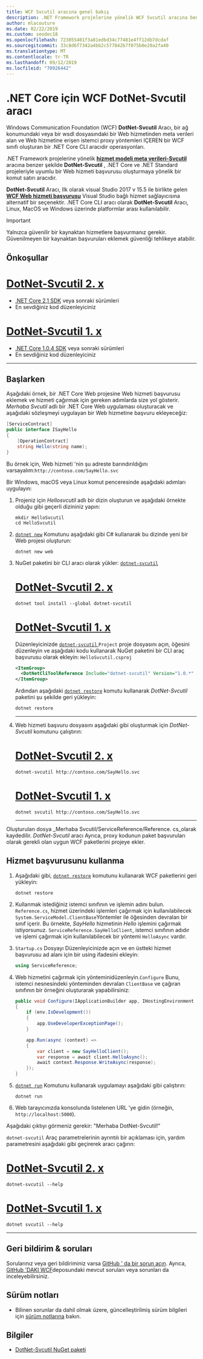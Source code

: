 ```yaml
---
title: WCF Svcutil aracına genel bakış
description: .NET Framework projelerine yönelik WCF Svcutil aracına benzer şekilde .NET Core ve ASP.NET Core projelerine yönelik işlevler ekleyen Microsoft WCF DotNet-Svcutil aracına genel bakış.
author: mlacouture
ms.date: 02/22/2019
ms.custom: seodec18
ms.openlocfilehash: 723855401f3a81edbd34c77481e4ff12db7dcdaf
ms.sourcegitcommit: 33c8d6f7342a4bb2c577842b7f075b0e20a2fa40
ms.translationtype: MT
ms.contentlocale: tr-TR
ms.lasthandoff: 09/12/2019
ms.locfileid: "70926442"
---
```

# <a name="wcf-dotnet-svcutil-tool-for-net-core"></a>.NET Core için WCF DotNet-Svcutil aracı

Windows Communication Foundation (WCF) **DotNet-Svcutil** Aracı, bir ağ konumundaki veya bir wsdl dosyasındaki bir Web hizmetinden meta verileri alan ve Web hizmetine erişen istemci proxy yöntemleri IÇEREN bir WCF sınıfı oluşturan bir .NET Core CLI aracıdır operasyonları.

.NET Framework projelerine yönelik [**hizmet modeli meta verileri-Svcutil**](../../framework/wcf/servicemodel-metadata-utility-tool-svcutil-exe.md) aracına benzer şekilde **DotNet-Svcutil** , .NET Core ve .NET Standard projeleriyle uyumlu bir Web hizmeti başvurusu oluşturmaya yönelik bir komut satırı aracıdır.

**DotNet-Svcutil** Aracı, Ilk olarak visual Studio 2017 v 15.5 ile birlikte gelen [**WCF Web hizmeti başvurusu**](wcf-web-service-reference-guide.md) Visual Studio bağlı hizmet sağlayıcısına alternatif bir seçenektir. .NET Core CLI aracı olarak **DotNet-Svcutil** Aracı, Linux, MacOS ve Windows üzerinde platformlar arası kullanılabilir.

> [!IMPORTANT]
> Yalnızca güvenilir bir kaynaktan hizmetlere başvurmanız gerekir. Güvenilmeyen bir kaynaktan başvuruları eklemek güvenliği tehlikeye atabilir.

## <a name="prerequisites"></a>Önkoşullar

# <a name="dotnet-svcutil-2xtabdotnetsvcutil2x"></a>[DotNet-Svcutil 2. x](#tab/dotnetsvcutil2x)

* [.NET Core 2,1 SDK](https://dotnet.microsoft.com/download) veya sonraki sürümleri
* En sevdiğiniz kod düzenleyiciniz

# <a name="dotnet-svcutil-1xtabdotnetsvcutil1x"></a>[DotNet-Svcutil 1. x](#tab/dotnetsvcutil1x)

* [.NET Core 1.0.4 SDK](https://dotnet.microsoft.com/download) veya sonraki sürümleri
* En sevdiğiniz kod düzenleyiciniz

---

## <a name="getting-started"></a>Başlarken

Aşağıdaki örnek, bir .NET Core Web projesine Web hizmeti başvurusu eklemek ve hizmeti çağırmak için gereken adımlarda size yol gösterir. _Merhaba Svcutil_ adlı bir .NET Core Web uygulaması oluşturacak ve aşağıdaki sözleşmeyi uygulayan bir Web hizmetine başvuru ekleyeceğiz:

```csharp
[ServiceContract]
public interface ISayHello
{
    [OperationContract]
    string Hello(string name);
}
```

Bu örnek için, Web hizmeti 'nin şu adreste barındırıldığını varsayalım:`http://contoso.com/SayHello.svc`

Bir Windows, macOS veya Linux komut penceresinde aşağıdaki adımları uygulayın:

1. Projeniz için _Hellosvcutil_ adlı bir dizin oluşturun ve aşağıdaki örnekte olduğu gibi geçerli dizininiz yapın:

    ```console
    mkdir HelloSvcutil
    cd HelloSvcutil
    ```

2. [`dotnet new`](../tools/dotnet-new.md) Komutunu aşağıdaki gibi C# kullanarak bu dizinde yeni bir Web projesi oluşturun:

    ```console
    dotnet new web
    ```

3. NuGet paketini bir CLI aracı olarak yükler: [ `dotnet-svcutil` ](https://nuget.org/packages/dotnet-svcutil) <!-- markdownlint-disable MD023 -->
    # <a name="dotnet-svcutil-2xtabdotnetsvcutil2x"></a>[DotNet-Svcutil 2. x](#tab/dotnetsvcutil2x)

    ```console
    dotnet tool install --global dotnet-svcutil
    ```

    # <a name="dotnet-svcutil-1xtabdotnetsvcutil1x"></a>[DotNet-Svcutil 1. x](#tab/dotnetsvcutil1x)
    Düzenleyicinizde [ `dotnet-svcutil` ](https://nuget.org/packages/dotnet-svcutil) `Project` proje dosyasını açın, öğesini düzenleyin ve aşağıdaki kodu kullanarak NuGet paketini bir CLI araç başvurusu olarak ekleyin: `HelloSvcutil.csproj`

    ```xml
    <ItemGroup>
      <DotNetCliToolReference Include="dotnet-svcutil" Version="1.0.*" />
    </ItemGroup>
    ```

    Ardından aşağıdaki [`dotnet restore`](../tools/dotnet-restore.md) komutu kullanarak _DotNet-Svcutil_ paketini şu şekilde geri yükleyin:

    ```console
    dotnet restore
    ```

    ---

4. Web hizmeti başvuru dosyasını aşağıdaki gibi oluşturmak için _DotNet-Svcutil_ komutunu çalıştırın:

    # <a name="dotnet-svcutil-2xtabdotnetsvcutil2x"></a>[DotNet-Svcutil 2. x](#tab/dotnetsvcutil2x)

    ```console
    dotnet-svcutil http://contoso.com/SayHello.svc
    ```

    # <a name="dotnet-svcutil-1xtabdotnetsvcutil1x"></a>[DotNet-Svcutil 1. x](#tab/dotnetsvcutil1x)

    ```console
    dotnet svcutil http://contoso.com/SayHello.svc
    ```

    ---

Oluşturulan dosya _Merhaba Svcutil/ServiceReference/Reference. cs_olarak kaydedilir. _DotNet-Svcutil_ aracı Ayrıca, proxy kodunun paket başvuruları olarak gerekli olan uygun WCF paketlerini projeye ekler.

## <a name="using-the-service-reference"></a>Hizmet başvurusunu kullanma

1. Aşağıdaki gibi, [`dotnet restore`](../tools/dotnet-restore.md) komutunu kullanarak WCF paketlerini geri yükleyin:

    ```console
    dotnet restore
    ```

2. Kullanmak istediğiniz istemci sınıfının ve işlemin adını bulun. `Reference.cs`, hizmet üzerindeki işlemleri çağırmak için kullanılabilecek `System.ServiceModel.ClientBase`Yöntemler ile öğesinden devralan bir sınıf içerir. Bu örnekte, _SayHello_ hizmetinin _Hello_ işlemini çağırmak istiyorsunuz. `ServiceReference.SayHelloClient`, istemci sınıfının adıdır ve işlemi çağırmak için kullanılabilecek bir yöntemi `HelloAsync` vardır.

3. `Startup.cs` Dosyayı Düzenleyicinizde açın ve en üstteki hizmet başvurusu ad alanı için bir using ifadesini ekleyin:

    ```csharp
    using ServiceReference;
    ```

4. Web hizmetini çağırmak için yönteminidüzenleyin.`Configure` Bunu, istemci nesnesindeki yönteminden devralan `ClientBase` ve çağıran sınıfının bir örneğini oluşturarak yapabilirsiniz:

    ```csharp
    public void Configure(IApplicationBuilder app, IHostingEnvironment env)
    {
        if (env.IsDevelopment())
        {
            app.UseDeveloperExceptionPage();
        }

        app.Run(async (context) =>
        {
            var client = new SayHelloClient();
            var response = await client.HelloAsync();
            await context.Response.WriteAsync(response);
        });
    }

    ```

5. [`dotnet run`](../tools/dotnet-run.md) Komutunu kullanarak uygulamayı aşağıdaki gibi çalıştırın:

    ```console
    dotnet run
    ```

6. Web tarayıcınızda konsolunda listelenen URL 'ye gidin (örneğin, `http://localhost:5000`).

Aşağıdaki çıktıyı görmeniz gerekir: "Merhaba DotNet-Svcutil!"

`dotnet-svcutil` Araç parametrelerinin ayrıntılı bir açıklaması için, yardım parametresini aşağıdaki gibi geçirerek aracı çağırın:
# <a name="dotnet-svcutil-2xtabdotnetsvcutil2x"></a>[DotNet-Svcutil 2. x](#tab/dotnetsvcutil2x)

```console
dotnet-svcutil --help
```

# <a name="dotnet-svcutil-1xtabdotnetsvcutil1x"></a>[DotNet-Svcutil 1. x](#tab/dotnetsvcutil1x)

```console
dotnet svcutil --help
```

---

## <a name="feedback--questions"></a>Geri bildirim & soruları

Sorularınız veya geri bildiriminiz varsa [GitHub ' da bir sorun açın](https://github.com/dotnet/wcf/issues/new). Ayrıca, [GitHub 'DAKI WCF](https://github.com/dotnet/wcf/issues?utf8=%E2%9C%93&q=is:issue%20label:tooling)deposundaki mevcut soruları veya sorunları da inceleyebilirsiniz.

## <a name="release-notes"></a>Sürüm notları

* Bilinen sorunlar da dahil olmak üzere, güncelleştirilmiş sürüm bilgileri için [sürüm notlarına](https://github.com/dotnet/wcf/blob/master/release-notes/dotnet-svcutil-notes.md) bakın.

## <a name="information"></a>Bilgiler

* [DotNet-Svcutil NuGet paketi](https://nuget.org/packages/dotnet-svcutil)
